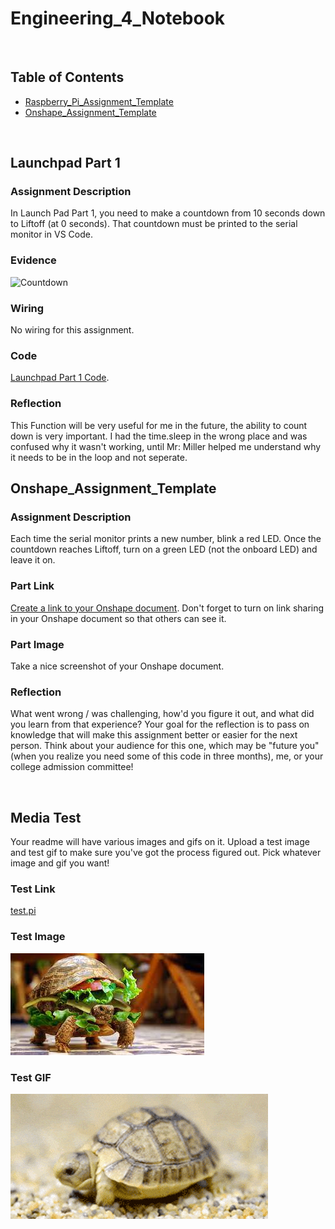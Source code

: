 # Engineering_4_Notebook

&nbsp;

## Table of Contents
* [Raspberry_Pi_Assignment_Template](#Raspberry_Pi_Assignment_Template)
* [Onshape_Assignment_Template](#Onshape_Assignment_Template)

&nbsp;

## Launchpad Part 1

### Assignment Description

In Launch Pad Part 1, you need to make a countdown from 10 seconds down to Liftoff (at 0 seconds). That countdown must be printed to the serial monitor in VS Code.

### Evidence 

![Countdown](https://github.com/AnthonyMedina3654/Engineering_4_Notebook/blob/abcac30f267bf01eaf861d7e6ab640e1989f2bf6/images/ezgif-4-6daeb68d3f.gif)

### Wiring

No wiring for this assignment.

### Code

[Launchpad Part 1 Code](https://github.com/AnthonyMedina3654/Engineering_4_Notebook/blob/main/raspberry-pi/launchpad1.py).

### Reflection

This Function will be very useful for me in the future, the ability to count down is very important. I had the time.sleep in the wrong place and was confused why it wasn't working, until Mr: Miller helped me understand why it needs to be in the loop and not seperate. 

## Onshape_Assignment_Template

### Assignment Description

Each time the serial monitor prints a new number, blink a red LED. Once the countdown reaches Liftoff, turn on a green LED (not the onboard LED) and leave it on.

### Part Link 

[Create a link to your Onshape document](https://cvilleschools.onshape.com/documents/003e413cee57f7ccccaa15c2/w/ea71050bb283bf3bf088c96c/e/c85ae532263d3b551e1795d0?renderMode=0&uiState=62d9b9d7883c4f335ec42021). Don't forget to turn on link sharing in your Onshape document so that others can see it. 

### Part Image

Take a nice screenshot of your Onshape document. 

### Reflection

What went wrong / was challenging, how'd you figure it out, and what did you learn from that experience? Your goal for the reflection is to pass on knowledge that will make this assignment better or easier for the next person. Think about your audience for this one, which may be "future you" (when you realize you need some of this code in three months), me, or your college admission committee!

&nbsp;

## Media Test

Your readme will have various images and gifs on it. Upload a test image and test gif to make sure you've got the process figured out. Pick whatever image and gif you want!

### Test Link
 [test.pi](https://github.com/AnthonyMedina3654/Engineering_4_Notebook/blob/main/raspberry-pi/test.py)
### Test Image
![Burger Turtle](images/TurtleBurger.jfif)  
### Test GIF
![Picture Name Here](https://github.com/AnthonyMedina3654/Engineering_4_Notebook/blob/main/images/Dance.gif?raw=true)  

